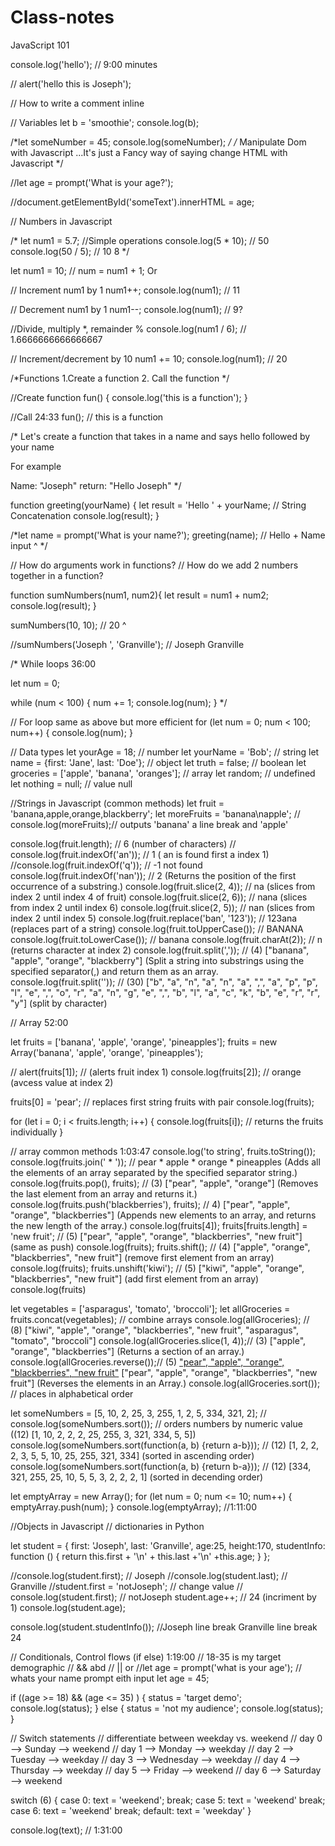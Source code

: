 # Class-notes
JavaScript 101

console.log('hello'); //                            9:00 minutes

// alert('hello this is Joseph');

// How to write a comment inline

// Variables
let b = 'smoothie';
console.log(b);

/*let someNumber = 45;
console.log(someNumber);
*/
/* Manipulate Dom with Javascript
...It's just a Fancy way of saying change HTML with Javascript
*/

//let age = prompt('What is your age?');

//document.getElementById('someText').innerHTML = age;

// Numbers in Javascript

/* let num1 = 5.7;   //Simple operations
console.log(5 * 10); // 50
console.log(50 / 5); // 10
8
*/

let num1 = 10;
// num = num1 + 1; Or

// Increment num1 by 1
num1++;
console.log(num1); // 11

// Decrement num1 by 1
num1--;
console.log(num1); // 9?

//Divide, multiply *, remainder %
console.log(num1 / 6); // 1.6666666666666667

// Increment/decrement by 10
num1 += 10;
console.log(num1); // 20

/*Functions
1.Create a function
2. Call the function
*/

//Create
function fun() {
    console.log('this is a function');
}
 
//Call                                                    24:33
fun(); // this is a function

/* Let's create a function that takes in a name and says hello followed by your name

For example

Name: "Joseph"
return: "Hello Joseph"
*/




function greeting(yourName) {
    let result = 'Hello ' + yourName; // String Concatenation
    console.log(result);
}

/*let name = prompt('What is your name?');
greeting(name); // Hello + Name input ^
*/

// How do arguments work in functions?
// How do we add 2 numbers together in a function?

function sumNumbers(num1, num2){
    let result = num1 + num2;
    console.log(result);
}

sumNumbers(10, 10); // 20 ^ 

//sumNumbers('Joseph ', 'Granville'); // Joseph Granville 

/* While loops                                            36:00

let num = 0;

while (num < 100) {
    num += 1;
    console.log(num);
}
*/

// For loop same as above but more efficient
for (let num = 0; num < 100; num++) {
    console.log(num);
}

// Data types
let yourAge = 18;                               // number
let yourName = 'Bob';                            // string
let name = {first: 'Jane', last: 'Doe'};        // object
let truth = false;                              // boolean
let groceries = ['apple', 'banana', 'oranges']; // array
let random;                                     // undefined
let nothing = null;                             // value null

//Strings in Javascript (common methods)
let fruit = 'banana,apple,orange,blackberry';
let moreFruits = 'banana\napple'; 
// console.log(moreFruits);// outputs 'banana' a line break and 'apple'

console.log(fruit.length); // 6 (number of characters)
// console.log(fruit.indexOf('an')); // 1 ( an is found first a index 1)
//console.log(fruit.indexOf('q')); // -1 not found
console.log(fruit.indexOf('nan')); // 2 (Returns the position of the first occurrence of a substring.)
console.log(fruit.slice(2, 4)); // na (slices from index 2 until index 4 of fruit)
console.log(fruit.slice(2, 6)); // nana (slices from index 2 until index 6)
console.log(fruit.slice(2, 5)); // nan (slices from index 2 until index 5)
console.log(fruit.replace('ban', '123')); // 123ana (replaces part of a string)
console.log(fruit.toUpperCase()); // BANANA
console.log(fruit.toLowerCase()); // banana
console.log(fruit.charAt(2)); // n (returns character at index 2)
console.log(fruit.split(',')); // (4) ["banana", "apple", "orange", "blackberry"] (Split a string into substrings using the specified separator(,) and return them as an array.
console.log(fruit.split('')); // (30) ["b", "a", "n", "a", "n", "a", ",", "a", "p", "p", "l", "e", ",", "o", "r", "a", "n", "g", "e", ",", "b", "l", "a", "c", "k", "b", "e", "r", "r", "y"] (split by character)

// Array                                                  52:00

let fruits = ['banana', 'apple', 'orange', 'pineapples'];
fruits = new Array('banana', 'apple', 'orange', 'pineapples');

// alert(fruits[1]); // (alerts fruit index 1)
console.log(fruits[2]); // orange (avcess value at index 2)

fruits[0] = 'pear'; // replaces first string fruits with pair
console.log(fruits);

for (let i = 0; i < fruits.length; i++) {
    console.log(fruits[i]); // returns the fruits individually
}

// array common methods                                 1:03:47
console.log('to string', fruits.toString());
console.log(fruits.join(' * ')); // pear * apple * orange * pineapples (Adds all the elements of an array separated by the specified separator string.)
console.log(fruits.pop(), fruits); // (3) ["pear", "apple", "orange"] (Removes the last element from an array and returns it.)
console.log(fruits.push('blackberries'), fruits); // 4) ["pear", "apple", "orange", "blackberries"] (Appends new elements to an array, and returns the new length of the array.)
console.log(fruits[4]);
fruits[fruits.length] = 'new fruit'; // (5) ["pear", "apple", "orange", "blackberries", "new fruit"] (same as push)
console.log(fruits);
fruits.shift(); // (4) ["apple", "orange", "blackberries", "new fruit"] (remove first element from an array)
console.log(fruits);
fruits.unshift('kiwi'); // (5) ["kiwi", "apple", "orange", "blackberries", "new fruit"] (add first element from an array)
console.log(fruits)

let vegetables = ['asparagus', 'tomato', 'broccoli'];
let allGroceries = fruits.concat(vegetables); // combine arrays
console.log(allGroceries); // (8) ["kiwi", "apple", "orange", "blackberries", "new fruit", "asparagus", "tomato", "broccoli"]
console.log(allGroceries.slice(1, 4));// (3) ["apple", "orange", "blackberries"] (Returns a section of an array.)
console.log(allGroceries.reverse());// (5) ["pear", "apple", "orange", "blackberries", "new fruit"](5) ["pear", "apple", "orange", "blackberries", "new fruit"] (Reverses the elements in an Array.)
console.log(allGroceries.sort()); // places in alphabetical order

let someNumbers = [5, 10, 2, 25, 3, 255, 1, 2, 5, 334, 321, 2];
// console.log(someNumbers.sort()); // orders numbers by numeric value ((12) [1, 10, 2, 2, 2, 25, 255, 3, 321, 334, 5, 5])
console.log(someNumbers.sort(function(a, b) {return a-b})); // (12) [1, 2, 2, 2, 3, 5, 5, 10, 25, 255, 321, 334] (sorted in ascending order)
console.log(someNumbers.sort(function(a, b) {return b-a})); // (12) [334, 321, 255, 25, 10, 5, 5, 3, 2, 2, 2, 1] (sorted in decending order)

let emptyArray = new Array();
for (let num = 0; num <= 10; num++) {
    emptyArray.push(num);
}
console.log(emptyArray);                              //1:11:00

//Objects in Javascript
// dictionaries in Python

let student = {
    first: 'Joseph',
    last: 'Granville',
    age:25,
    height:170,
    studentInfo: function () {
        return this.first + '\n' + this.last +'\n' +this.age;
    }
};

//console.log(student.first); // Joseph
//console.log(student.last); // Granville
//student.first = 'notJoseph'; // change value
// console.log(student.first); // notJoseph
student.age++; // 24 (incriment by 1)
console.log(student.age);

console.log(student.studentInfo()); //Joseph line break Granville line break 24

// Conditionals, Control flows (if else)                1:19:00
// 18-35 is my target demographic
// && abd
// || or
//let age = prompt('what is your age'); // whats your name prompt eith input
let age =  45;

if ((age >= 18) && (age <= 35) ) {
    status = 'target demo';
    console.log(status);
} else {
    status = 'not my audience';
    console.log(status);
}

// Switch statements
// differentiate between weekday vs. weekend
// day 0 --> Sunday --> weekend
// day 1 --> Monday --> weekday
// day 2 --> Tuesday --> weekday
// day 3 --> Wednesday --> weekday
// day 4 --> Thursday --> weekday
// day 5 --> Friday --> weekend
// day 6 --> Saturday --> weekend

switch (6) {
    case 0:
        text = 'weekend';
        break;
    case 5:
        text = 'weekend'
        break;
    case 6:
        text = 'weekend'
        break;
    default:
        text = 'weekday'
}
   
 console.log(text);                                 // 1:31:00


